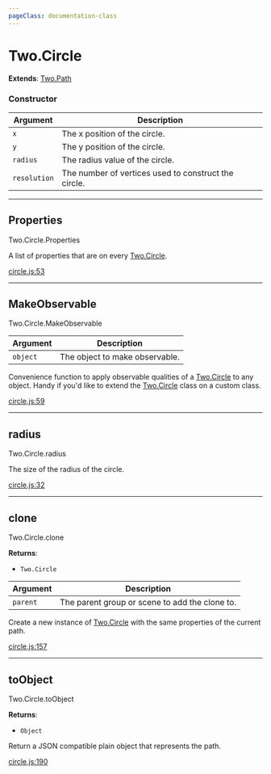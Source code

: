 ```yaml
---
pageClass: documentation-class
---
```


# Two.Circle


<div class="extends">

__Extends__: [Two.Path](/documentation/path/)

</div>





<div class="meta">
  <custom-button text="Source" type="source" href="https://github.com/jonobr1/two.js/blob/dev/src/shapes/circle.js" />
</div>



### Constructor


| Argument | Description |
| ---- | ----------- |
|  `x`  | The x position of the circle. |
|  `y`  | The y position of the circle. |
|  `radius`  | The radius value of the circle. |
|  `resolution`  | The number of vertices used to construct the circle. |



---

<div class="static member ">

## Properties
<span class="longname">Two.Circle.Properties</span>








<div class="properties">

A list of properties that are on every [Two.Circle](/documentation/circle).

</div>








<div class="meta">

  [circle.js:53](https://github.com/jonobr1/two.js/blob/dev/src/shapes/circle.js#L53)

</div>






</div>



---

<div class="static function ">

## MakeObservable
<span class="longname">Two.Circle.MakeObservable</span>










<div class="params">

| Argument | Description |
| ---- | ----------- |
|  `object`  | The object to make observable. |
</div>




<div class="description">

Convenience function to apply observable qualities of a [Two.Circle](/documentation/circle) to any object. Handy if you'd like to extend the [Two.Circle](/documentation/circle) class on a custom class.

</div>



<div class="meta">

  [circle.js:59](https://github.com/jonobr1/two.js/blob/dev/src/shapes/circle.js#L59)

</div>






</div>



---

<div class="instance member ">

## radius
<span class="longname">Two.Circle.radius</span>








<div class="properties">

The size of the radius of the circle.

</div>








<div class="meta">

  [circle.js:32](https://github.com/jonobr1/two.js/blob/dev/src/shapes/circle.js#L32)

</div>






</div>



---

<div class="instance function ">

## clone
<span class="longname">Two.Circle.clone</span>




<div class="returns">

__Returns__:



+ `Two.Circle`




</div>







<div class="params">

| Argument | Description |
| ---- | ----------- |
|  `parent`  | The parent group or scene to add the clone to. |
</div>




<div class="description">

Create a new instance of [Two.Circle](/documentation/circle) with the same properties of the current path.

</div>



<div class="meta">

  [circle.js:157](https://github.com/jonobr1/two.js/blob/dev/src/shapes/circle.js#L157)

</div>






</div>



---

<div class="instance function ">

## toObject
<span class="longname">Two.Circle.toObject</span>




<div class="returns">

__Returns__:



+ `Object`




</div>










<div class="description">

Return a JSON compatible plain object that represents the path.

</div>



<div class="meta">

  [circle.js:190](https://github.com/jonobr1/two.js/blob/dev/src/shapes/circle.js#L190)

</div>






</div>


